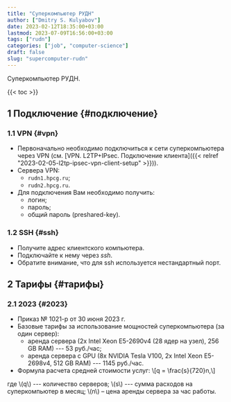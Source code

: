 ```yaml
---
title: "Суперкомпьютер РУДН"
author: ["Dmitry S. Kulyabov"]
date: 2023-02-12T18:35:00+03:00
lastmod: 2023-07-09T16:56:00+03:00
tags: ["rudn"]
categories: ["job", "computer-science"]
draft: false
slug: "supercomputer-rudn"
---
```


Суперкомпьютер РУДН.

<!--more-->

{{< toc >}}


## <span class="section-num">1</span> Подключение {#подключение}


### <span class="section-num">1.1</span> VPN {#vpn}

-   Первоначально необходимо подключиться к сети суперкомпьютера через VPN (см. [VPN. L2TP+IPsec. Подключение клиента]({{< relref "2023-02-05-l2tp-ipsec-vpn-client-setup" >}})).
-   Сервера VPN:
    -   `rudn1.hpcg.ru`;
    -   `rudn2.hpcg.ru`.
-   Для подключения Вам необходимо получить:
    -   логин;
    -   пароль;
    -   общий пароль (preshared-key).


### <span class="section-num">1.2</span> SSH {#ssh}

-   Получите адрес клиентского компьютера.
-   Подключайте к нему через _ssh_.
-   Обратите внимание, что для ssh используется нестандартный порт.


## <span class="section-num">2</span> Тарифы {#тарифы}


### <span class="section-num">2.1</span> 2023 {#2023}

-   Приказ № 1021-р от 30 июня 2023 г.
-   Базовые тарифы за использование мощностей суперкомпьютера (за один сервер):
    -   аренда сервера (2x Intel Xeon E5-2690v4 (28 ядер на узел), 256 GB RAM) --- 53 руб./час;
    -   аренда сервера с GPU (8x NVIDIA Tesla V100, 2x Intel Xeon E5-2698v4, 512 GB RAM) --- 1145 руб./час.
-   Формула расчета средней стоимости услуг:
    \\[q = \frac{s}{720}n,\\]

где \\(q\\) --- количество серверов; \\(s\\) --- сумма расходов на суперкомпьютер в месяц; \\(n\\) – цена аренды сервера за час работы.
